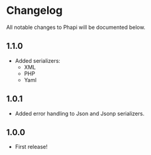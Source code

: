 # Changelog

All notable changes to Phapi will be documented below.

## 1.1.0
* Added serializers:
  * XML
  * PHP
  * Yaml

## 1.0.1
* Added error handling to Json and Jsonp serializers.

## 1.0.0
* First release!
